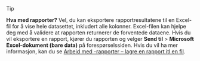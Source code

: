 > [!TIP]
> **Hva med rapporter?** Vel, du kan eksportere rapportresultatene til en Excel-fil for å vise hele datasettet, inkludert alle kolonner. Excel-filen kan hjelpe deg med å validere at rapporten returnerer de forventede dataene. Hvis du vil eksportere en rapport, kjører du rapporten og velger **Send til** > **Microsoft Excel-dokument (bare data)** på forespørselssiden. Hvis du vil ha mer informasjon, kan du se [Arbeid med -rapporter – lagre en rapport itl en fil](../ui-work-report.md#saving-a-report-to-a-file).